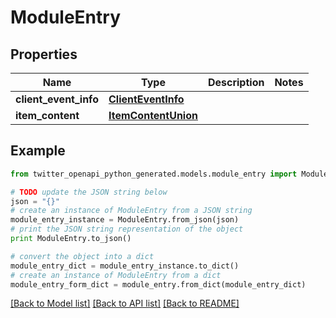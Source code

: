 # ModuleEntry


## Properties
Name | Type | Description | Notes
------------ | ------------- | ------------- | -------------
**client_event_info** | [**ClientEventInfo**](ClientEventInfo.md) |  | 
**item_content** | [**ItemContentUnion**](ItemContentUnion.md) |  | 

## Example

```python
from twitter_openapi_python_generated.models.module_entry import ModuleEntry

# TODO update the JSON string below
json = "{}"
# create an instance of ModuleEntry from a JSON string
module_entry_instance = ModuleEntry.from_json(json)
# print the JSON string representation of the object
print ModuleEntry.to_json()

# convert the object into a dict
module_entry_dict = module_entry_instance.to_dict()
# create an instance of ModuleEntry from a dict
module_entry_form_dict = module_entry.from_dict(module_entry_dict)
```
[[Back to Model list]](../README.md#documentation-for-models) [[Back to API list]](../README.md#documentation-for-api-endpoints) [[Back to README]](../README.md)


